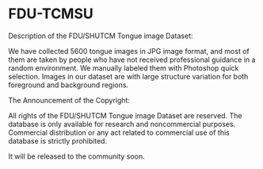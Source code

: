 # FDU-TCMSU
Description of the FDU/SHUTCM Tongue image Dataset:

We have collected 5600 tongue images in JPG image format, and most of them are taken by people who have not received professional guidance in a random environment.
We manually labeled them with Photoshop quick selection.
Images in our dataset are with large structure variation for both foreground and background regions.


The Announcement of the Copyright:

All rights of the FDU/SHUTCM Tongue image Dataset are reserved. The database is only available for research and noncommercial purposes. Commercial distribution or any act related to commercial use of this database is strictly prohibited. 


It will be released to the community soon.

